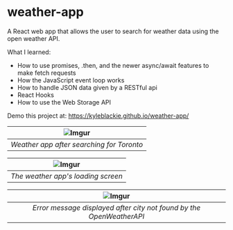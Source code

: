 # weather-app
A React web app that allows the user to search for weather data using the open weather API.

What I learned:
- How to use promises, .then, and the newer async/await features to make fetch requests
- How the JavaScript event loop works 
- How to handle JSON data given by a RESTful api
- React Hooks
- How to use the Web Storage API

Demo this project at: https://kyleblackie.github.io/weather-app/

|![Imgur](https://i.imgur.com/pmm2doY.jpg)|
|:--:| 
| *Weather app after searching for Toronto* |

|![Imgur](https://i.imgur.com/dmbm7mL.jpg)|
|:--:| 
| *The weather app's loading screen* |

|![Imgur](https://i.imgur.com/9aGPTkX.jpg)|
|:--:| 
| *Error message displayed after city not found by the OpenWeatherAPI* |
